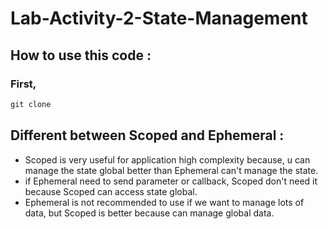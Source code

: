 # Lab-Activity-2-State-Management

## How to use this code : 
### First, 
``` cmd
git clone 
```


## Different between Scoped and Ephemeral : 
- Scoped is very useful for application high complexity because, u can manage the state global better than Ephemeral can't manage the state.
- if Ephemeral need to send parameter or callback, Scoped don't need it because Scoped can access state global.
- Ephemeral is not recommended to use if we want to manage lots of data, but Scoped is better because can manage global data.
